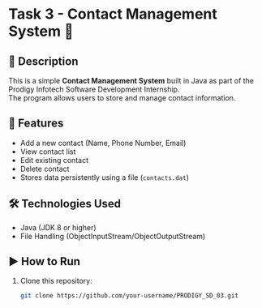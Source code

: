 # Task 3 - Contact Management System 📒

## 📌 Description
This is a simple **Contact Management System** built in Java as part of the Prodigy Infotech Software Development Internship.  
The program allows users to store and manage contact information.

## 🎯 Features
- Add a new contact (Name, Phone Number, Email)  
- View contact list  
- Edit existing contact  
- Delete contact  
- Stores data persistently using a file (`contacts.dat`)  

## 🛠️ Technologies Used
- Java (JDK 8 or higher)  
- File Handling (ObjectInputStream/ObjectOutputStream)  

## ▶️ How to Run
1. Clone this repository:
   ```bash
   git clone https://github.com/your-username/PRODIGY_SD_03.git
